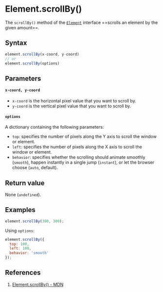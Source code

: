 # Element.scrollBy()

The `scrollBy()` method of the [`Element`](https://developer.mozilla.org/en-US/docs/Web/API/Element) interface ==scrolls an element by the given amount==.

## Syntax

```js
element.scrollBy(x-coord, y-coord)
// or
element.scrollBy(options)
```

## Parameters

#### `x-coord, y-coord`

- `x-coord` is the horizontal pixel value that you want to scroll by.
- `y-coord` is the vertical pixel value that you want to scroll by.

#### `options`

A dictionary containing the following parameters:

- `top`: specifies the number of pixels along the Y axis to scroll the window or element.
- `left`: specifies the number of pixels along the X axis to scroll the window or element.
- `behavior`: specifies whether the scrolling should animate smoothly (`smooth`), happen instantly in a single jump (`instant`), or let the browser choose (`auto`, default).

## Return value

None (`undefined`).

## Examples

```js
element.scrollBy(300, 300);
```

Using `options`:

```js
element.scrollBy({
  top: 100,
  left: 100,
  behavior: 'smooth'
});
```

## References

1. [Element.scrollBy() - MDN](https://developer.mozilla.org/en-US/docs/Web/API/Element/scrollBy)